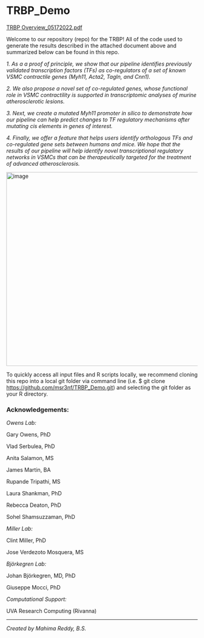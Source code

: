 # TRBP_Demo
[TRBP Overview_05172022.pdf](https://github.com/msr3nf/TRBP_Demo/files/8719290/TRBP.Overview_05172022.pdf)

Welcome to our repository (repo) for the TRBP! All of the code used to generate the results described in the attached document above and summarized below can be found in this repo. 

*1. As a a proof of principle, we show that our pipeline identifies previously validated transcription factors (TFs) as co-regulators of
a set of known VSMC contractile genes (Myh11, Acta2, Tagln, and Cnn1).* 

*2. We also propose a novel set of
co-regulated genes, whose functional role in VSMC contractility is supported in transcriptomic analyses of
murine atherosclerotic lesions.* 

*3. Next, we create a mutated Myh11 promoter in silico to demonstrate how our
pipeline can help predict changes to TF regulatory mechanisms after mutating cis elements in genes of
interest.* 

*4. Finally, we offer a feature that helps users identify orthologous TFs and co-regulated gene sets
between humans and mice. We hope that the results of our pipeline will help identify novel transcriptional
regulatory networks in VSMCs that can be therapeutically targeted for the treatment of advanced
atherosclerosis.*

<img width="511" alt="image" src="https://user-images.githubusercontent.com/62672439/169460026-f479ba43-4e16-43bc-942c-daf4b5f7d57b.png">

To quickly access all input files and R scripts locally, we recommend cloning this repo into a local git folder via command line (i.e. $ git clone https://github.com/msr3nf/TRBP_Demo.git) and selecting the git folder as your R directory.


### **Acknowledgements:**

*Owens Lab:*

Gary Owens, PhD

Vlad Serbulea, PhD

Anita Salamon, MS

James Martin, BA

Rupande Tripathi, MS

Laura Shankman, PhD

Rebecca Deaton, PhD

Sohel Shamsuzzaman, PhD


*Miller Lab:* 

Clint Miller, PhD

Jose Verdezoto Mosquera, MS


*Björkegren Lab:*

Johan Björkegren, MD, PhD

Giuseppe Mocci, PhD


*Computational Support:*

UVA Research Computing (Rivanna) 

____________________________________

*Created by Mahima Reddy, B.S.*
